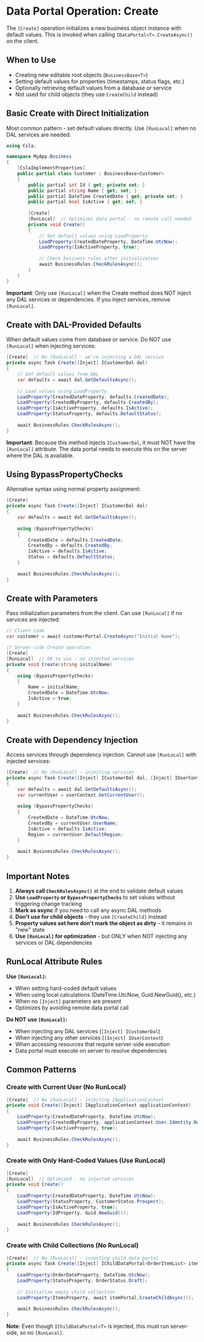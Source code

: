 # Data Portal Operation: Create

The `[Create]` operation initializes a new business object instance with default values. This is invoked when calling `IDataPortal<T>.CreateAsync()` on the client.

## When to Use

- Creating new editable root objects (`BusinessBase<T>`)
- Setting default values for properties (timestamps, status flags, etc.)
- Optionally retrieving default values from a database or service
- Not used for child objects (they use `CreateChild` instead)

## Basic Create with Direct Initialization

Most common pattern - set default values directly. Use `[RunLocal]` when no DAL services are needed:

```csharp
using Csla;

namespace MyApp.Business
{
    [CslaImplementProperties]
    public partial class Customer : BusinessBase<Customer>
    {
        public partial int Id { get; private set; }
        public partial string Name { get; set; }
        public partial DateTime CreatedDate { get; private set; }
        public partial bool IsActive { get; set; }
        
        [Create]
        [RunLocal]  // Optimizes data portal - no remote call needed
        private void Create()
        {
            // Set default values using LoadProperty
            LoadProperty(CreatedDateProperty, DateTime.UtcNow);
            LoadProperty(IsActiveProperty, true);
            
            // Check business rules after initialization
            await BusinessRules.CheckRulesAsync();
        }
    }
}
```

**Important**: Only use `[RunLocal]` when the Create method does NOT inject any DAL services or dependencies. If you inject services, remove `[RunLocal]`.

## Create with DAL-Provided Defaults

When default values come from database or service. Do NOT use `[RunLocal]` when injecting services:

```csharp
[Create]  // No [RunLocal] - we're injecting a DAL service
private async Task Create([Inject] ICustomerDal dal)
{
    // Get default values from DAL
    var defaults = await dal.GetDefaultsAsync();
    
    // Load values using LoadProperty
    LoadProperty(CreatedDateProperty, defaults.CreatedDate);
    LoadProperty(CreatedByProperty, defaults.CreatedBy);
    LoadProperty(IsActiveProperty, defaults.IsActive);
    LoadProperty(StatusProperty, defaults.DefaultStatus);
    
    await BusinessRules.CheckRulesAsync();
}
```

**Important**: Because this method injects `ICustomerDal`, it must NOT have the `[RunLocal]` attribute. The data portal needs to execute this on the server where the DAL is available.

## Using BypassPropertyChecks

Alternative syntax using normal property assignment:

```csharp
[Create]
private async Task Create([Inject] ICustomerDal dal)
{
    var defaults = await dal.GetDefaultsAsync();
    
    using (BypassPropertyChecks)
    {
        CreatedDate = defaults.CreatedDate;
        CreatedBy = defaults.CreatedBy;
        IsActive = defaults.IsActive;
        Status = defaults.DefaultStatus;
    }
    
    await BusinessRules.CheckRulesAsync();
}
```

## Create with Parameters

Pass initialization parameters from the client. Can use `[RunLocal]` if no services are injected:

```csharp
// Client code
var customer = await customerPortal.CreateAsync("Initial Name");

// Server-side Create operation
[Create]
[RunLocal]  // OK to use - no injected services
private void Create(string initialName)
{
    using (BypassPropertyChecks)
    {
        Name = initialName;
        CreatedDate = DateTime.UtcNow;
        IsActive = true;
    }
    
    await BusinessRules.CheckRulesAsync();
}
```

## Create with Dependency Injection

Access services through dependency injection. Cannot use `[RunLocal]` with injected services:

```csharp
[Create]  // No [RunLocal] - injecting services
private async Task Create([Inject] ICustomerDal dal, [Inject] IUserContext userContext)
{
    var defaults = await dal.GetDefaultsAsync();
    var currentUser = userContext.GetCurrentUser();
    
    using (BypassPropertyChecks)
    {
        CreatedDate = DateTime.UtcNow;
        CreatedBy = currentUser.UserName;
        IsActive = defaults.IsActive;
        Region = currentUser.DefaultRegion;
    }
    
    await BusinessRules.CheckRulesAsync();
}
```

## Important Notes

1. **Always call `CheckRulesAsync()`** at the end to validate default values
2. **Use `LoadProperty` or `BypassPropertyChecks`** to set values without triggering change tracking
3. **Mark as async** if you need to call any async DAL methods
4. **Don't use for child objects** - they use `[CreateChild]` instead
5. **Property values set here don't mark the object as dirty** - it remains in "new" state
6. **Use `[RunLocal]` for optimization** - but ONLY when NOT injecting any services or DAL dependencies

## RunLocal Attribute Rules

**Use `[RunLocal]`:**

- When setting hard-coded default values
- When using local calculations (DateTime.UtcNow, Guid.NewGuid(), etc.)
- When no `[Inject]` parameters are present
- Optimizes by avoiding remote data portal call

**Do NOT use `[RunLocal]`:**

- When injecting any DAL services (`[Inject] ICustomerDal`)
- When injecting any other services (`[Inject] IUserContext`)
- When accessing resources that require server-side execution
- Data portal must execute on server to resolve dependencies

## Common Patterns

### Create with Current User (No RunLocal)

```csharp
[Create]  // No [RunLocal] - injecting IApplicationContext
private void Create([Inject] IApplicationContext applicationContext)
{
    LoadProperty(CreatedDateProperty, DateTime.UtcNow);
    LoadProperty(CreatedByProperty, applicationContext.User.Identity.Name);
    LoadProperty(IsActiveProperty, true);
    
    await BusinessRules.CheckRulesAsync();
}
```

### Create with Only Hard-Coded Values (Use RunLocal)

```csharp
[Create]
[RunLocal]  // Optimized - no injected services
private void Create()
{
    LoadProperty(CreatedDateProperty, DateTime.UtcNow);
    LoadProperty(StatusProperty, CustomerStatus.Prospect);
    LoadProperty(IsActiveProperty, true);
    LoadProperty(IdProperty, Guid.NewGuid());
    
    await BusinessRules.CheckRulesAsync();
}
```

### Create with Child Collections (No RunLocal)

```csharp
[Create]  // No [RunLocal] - injecting child data portal
private async Task Create([Inject] IChildDataPortal<OrderItemList> itemPortal)
{
    LoadProperty(OrderDateProperty, DateTime.UtcNow);
    LoadProperty(StatusProperty, OrderStatus.Draft);
    
    // Initialize empty child collection
    LoadProperty(ItemsProperty, await itemPortal.CreateChildAsync());
    
    await BusinessRules.CheckRulesAsync();
}
```

**Note**: Even though `IChildDataPortal<T>` is injected, this must run server-side, so no `[RunLocal]`.
